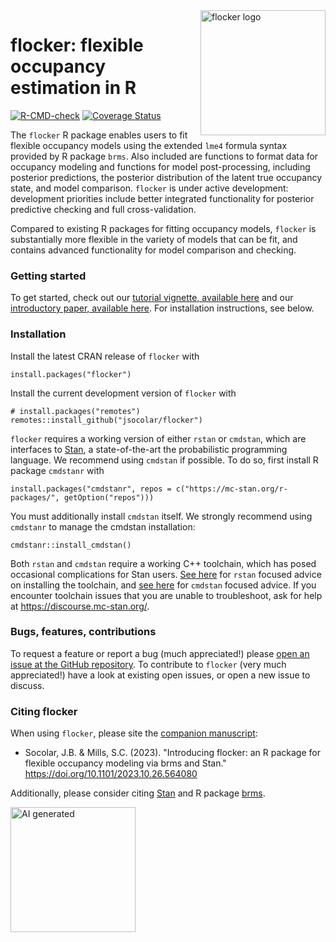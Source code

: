 <img src="man/figures/flocker_sticker.png" width = 200 alt="flocker logo" align = "right">

# flocker: flexible occupancy estimation in R
<!-- badges: start -->
[![R-CMD-check](https://github.com/jsocolar/flocker/workflows/R-CMD-check/badge.svg)](https://github.com/jsocolar/flocker/actions?workflow=R-CMD-check)
[![Coverage
Status](https://codecov.io/gh/jsocolar/flocker/branch/main/graph/badge.svg)](https://app.codecov.io/gh/jsocolar/flocker)
<!-- badges: end -->


The `flocker` R package enables users to fit flexible occupancy models using 
the extended `lme4` formula syntax provided by R package `brms`. Also 
included are functions to format data for occupancy modeling and functions 
for model post-processing, including posterior predictions, the posterior
distribution of the latent true occupancy state, and model comparison. 
`flocker` is under active development: development priorities include better 
integrated functionality for posterior predictive checking and full
cross-validation.

Compared to existing R packages for fitting occupancy models, `flocker` is 
substantially more flexible in the variety of models that can 
be fit, and contains advanced functionality for model comparison and 
checking.

### Getting started
To get started, check out our 
[tutorial vignette, available here](https://jsocolar.github.io/flocker/articles/flocker_tutorial.html) and our
[introductory paper, available here](https://www.biorxiv.org/content/10.1101/2023.10.26.564080v1). 
For installation instructions, see below.

### Installation
Install the latest CRAN release of `flocker` with
```
install.packages("flocker")
```

Install the current development version of `flocker` with
```
# install.packages("remotes")
remotes::install_github("jsocolar/flocker")
```
`flocker` requires a working version of either `rstan` or `cmdstan`, which are 
interfaces to [Stan](https://mc-stan.org/), a state-of-the-art the 
probabilistic programming language. We recommend using `cmdstan` if possible.
To do so, first install R package `cmdstanr` with
```
install.packages("cmdstanr", repos = c("https://mc-stan.org/r-packages/", getOption("repos")))
```
You must additionally install `cmdstan` itself. We strongly recommend using
`cmdstanr` to manage the cmdstan installation:
```
cmdstanr::install_cmdstan()
```
Both `rstan` and `cmdstan` require a working C++ toolchain, which has posed occasional 
complications for Stan users. 
[See here](https://github.com/stan-dev/rstan/wiki/RStan-Getting-Started) for 
`rstan` focused advice on installing the toolchain, and 
[see here](https://mc-stan.org/cmdstanr/articles/cmdstanr.html) for `cmdstan` focused 
advice. If you encounter toolchain issues that you are unable to troubleshoot, 
ask for help at https://discourse.mc-stan.org/.

### Bugs, features, contributions
To request a feature or report a bug (much appreciated!) please 
[open an issue at the GitHub repository](https://github.com/jsocolar/flocker/issues).
To contribute to `flocker` (very much appreciated!) have a look at existing open 
issues, or open a new issue to discuss.

### Citing flocker
When using `flocker`, please site the [companion manuscript](https://www.biorxiv.org/content/10.1101/2023.10.26.564080v1):
* Socolar, J.B. & Mills, S.C. (2023). "Introducing flocker: an R package for flexible occupancy modeling via brms and Stan." https://doi.org/10.1101/2023.10.26.564080

Additionally, please consider citing [Stan](https://mc-stan.org/users/citations/)
and R package [brms](https://mc-stan.org/users/interfaces/brms).

<img src="man/figures/logo2.png" width = 200 alt="AI generated" align = "">